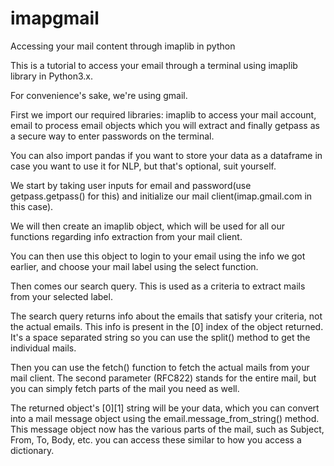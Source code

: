 # imapgmail
Accessing your mail content through imaplib in python

This is a tutorial to access your email through a terminal using imaplib library in Python3.x.


For convenience's sake, we're using gmail.

First we import our required libraries: imaplib to access your mail account, email to process email objects which you will extract and finally getpass as a secure way to enter passwords on the terminal.

You can also import pandas if you want to store your data as a dataframe in case you want to use it for NLP, but that's optional, suit yourself.


We start by taking user inputs for email and password(use getpass.getpass() for this) and initialize our mail client(imap.gmail.com in this case).

We will then create an imaplib object, which will be used for all our functions regarding info extraction from your mail client.

You can then use this object to login to your email using the info we got earlier, and choose your mail label using the select function.

Then comes our search query. This is used as a criteria to extract mails from your selected label.

The search query returns info about the emails that satisfy your criteria, not the actual emails. This info is present in the [0] index of the object returned. It's a space separated string so you can use the split() method to get the individual mails.

Then you can use the fetch() function to fetch the actual mails from your mail client. The second parameter (RFC822) stands for the entire mail, but you can simply fetch parts of the mail you need as well.

The returned object's [0][1] string will be your data, which you can convert into a mail message object using the email.message_from_string() method. This message object now has the various parts of the mail, such as Subject, From, To, Body, etc. you can access these similar to how you access a dictionary.
